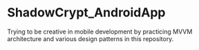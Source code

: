 # ShadowCrypt_AndroidApp
Trying to be creative in mobile development by practicing MVVM architecture and various design patterns in this repository.
